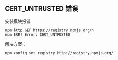 ## CERT_UNTRUSTED 错误
安装模块报错
```
npm http GET https://registry.npmjs.org/n 
npm ERR! Error: CERT_UNTRUSTED
```
解决方案：
```
npm config set registry http://registry.npmjs.org/  
```
